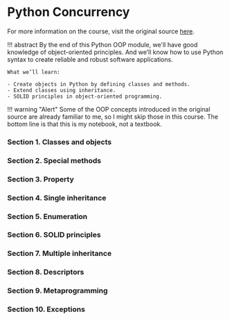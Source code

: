 # Python Concurrency

For more information on the course, visit the original source [here](https://www.pythontutorial.net/python-oop/).

!!! abstract
    By the end of this Python OOP module, we'll have good knowledge of object-oriented principles. And we’ll know how to use Python syntax to create reliable and robust software applications.

    What we’ll learn:

    - Create objects in Python by defining classes and methods.
    - Extend classes using inheritance.
    - SOLID principles in object-oriented programming.

!!! warning "Alert"
    Some of the OOP concepts introduced in the original source are already familiar to me, so I might skip those in this course. The bottom line is that this is my notebook, not a textbook.

### Section 1. Classes and objects

### Section 2. Special methods

### Section 3. Property

### Section 4. Single inheritance

### Section 5. Enumeration

### Section 6. SOLID principles

### Section 7. Multiple inheritance

### Section 8. Descriptors

### Section 9. Metaprogramming

### Section 10. Exceptions
